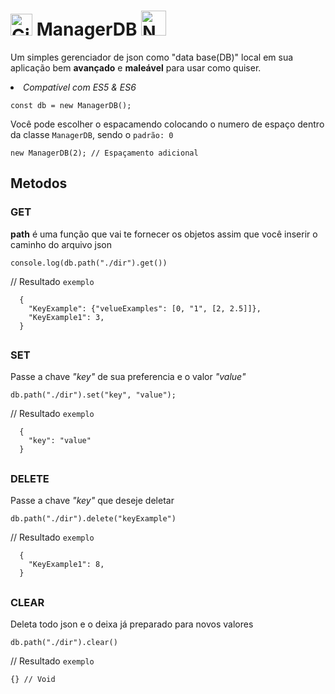 # [<img src="https://cdn-icons-png.flaticon.com/512/25/25231.png" alt="GitHub" width="35">](https://github.com/dspofu/managerDB) ManagerDB [<img src="https://upload.wikimedia.org/wikipedia/commons/thumb/d/db/Npm-logo.svg/2560px-Npm-logo.svg.png" alt="NPM" width="40">](https://www.npmjs.com/package/managerDB)

Um simples gerenciador de json como "data base(DB)" local em sua aplicação bem __avançado__ e __maleável__ para usar como quiser.
_<li>Compatível com ES5 & ES6_</li>

<pre><code>const db = new ManagerDB();</code></pre>

Você pode escolher o espacamendo colocando o numero de espaço dentro da classe `ManagerDB`, sendo o `padrão: 0`

<pre><code>new ManagerDB(2); // Espaçamento adicional</code></pre>

## Metodos
### GET

__path__ é uma função que vai te fornecer os objetos assim que você inserir o caminho do arquivo json

<pre><code>console.log(db.path("./dir").get())</code></pre>
// Resultado `exemplo`
<pre><code>  {
    "KeyExample": {"velueExamples": [0, "1", [2, 2.5]]},
    "KeyExample1": 3,
  }</code></pre>
## 
### SET

Passe a chave *"key"* de sua preferencia e o valor *"value"*

<pre><code>db.path("./dir").set("key", "value");</code></pre>
// Resultado `exemplo`
<pre><code>  {
    "key": "value"
  }</code></pre>
## 
### DELETE

Passe a chave *"key"* que deseje deletar

<pre><code>db.path("./dir").delete("keyExample")</code></pre>
// Resultado `exemplo`
<pre><code>  {
    "KeyExample1": 8,
  }</code></pre>
## 
### CLEAR

Deleta todo json e o deixa já preparado para novos valores

<pre><code>db.path("./dir").clear()</code></pre>
// Resultado `exemplo`
<pre><code>{} // Void</code></pre>
